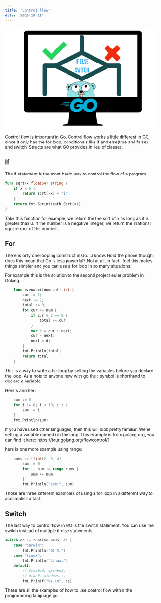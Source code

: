 ```yaml
---
title: 'Control flow'
date: '2020-10-11'
---
```


![photo](image.png)

Control flow is important in Go. Control flow works a little different in GO, since it only has the for loop, conditionals like if and else(true and false), and switch. Structs are what GO provides in lieu of classes.


## If

The if statement is the most basic way to control the flow of a program.

```go
func sqrt(x float64) string {
    if x < 0 {
        return sqrt(-x) + "i"
    }
    return fmt.Sprint(math.Sqrt(x))
}
```

Take this function for example, we return the the sqrt of x as long as it is greater than 0. if the number is a negative integer, we return the irrational square root of the number.

## For

There is only one looping construct in Go....I know. Hold the phone though, does this mean that Go is less powerful? Not at all, in fact I feel this makes things simpler and you can use a for loop in so many situations.

For example this is the solution to the second project euler problem in Golang:

```go
    func evenacci(num int) int {
        cur := 1;
        next := 2;
        total := 0;
        for cur <= num {
            if cur % 2 == 0 {
                total += cur
            }
            var d = cur + next;
            cur = next;
            next = d;
        }
        fmt.Println(total)
        return total
    }
```

This is a way to write a for loop by setting the variables before you declare the loop. As a note to anyone new with go the **:** symbol is shorthand to declare a variable.

Here's another:

```go
    sum := 0
    for i := 0; i < 10; i++ {
        sum += i
    }
    fmt.Println(sum)
```

If you have used other languages, then this will look pretty familiar. We're setting a variable named i in the loop. This example is from golang.org, you can find it here: https://tour.golang.org/flowcontrol/1

here is one more example using range:

```go
    nums := []int{2, 3, 4}
        sum := 0
        for _, num := range nums {
            sum += num
        }
        fmt.Println("sum:", sum)
```

Those are three different examples of using a for loop in a different way to accomplish a task.

## Switch

The last way to control flow in GO is the switch statement. You can use the switch instead of multiple if else statements. 

```go
switch os := runtime.GOOS; os {
	case "darwin":
		fmt.Println("OS X.")
	case "linux":
		fmt.Println("Linux.")
	default:
		// freebsd, openbsd,
		// plan9, windows...
		fmt.Printf("%s.\n", os)
```

These are all the examples of how to use control flow within the programming language go.